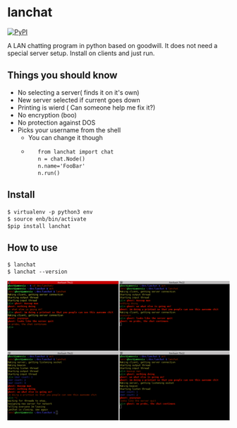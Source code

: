 lanchat
====

[![PyPI](https://badge.fury.io/py/lanchat.svg)](http://badge.fury.io/py/lanchat)

A LAN chatting program in python based on goodwill. It does not need a special
server setup. Install on clients and just run.

Things you should know
----------------------

- No selecting a server( finds it on it's own)
- New server selected if current goes down
- Printing is wierd ( Can someone help me fix it?)
- No encryption (boo)
- No protection against DOS
- Picks your username from the shell
    * You can change it though
    * ```
         from lanchat import chat
         n = chat.Node()
         n.name='FooBar'
         n.run()
      ```


Install
-------

```
$ virtualenv -p python3 env
$ source enb/bin/activate
$pip install lanchat
```

How to use
----------

```
$ lanchat
$ lanchat --version
```

![Screenshot](screenshot.png)
